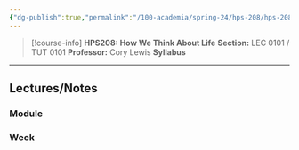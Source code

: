 ```yaml
---
{"dg-publish":true,"permalink":"/100-academia/spring-24/hps-208/hps-208/","tags":["university","cs","course-page"],"created":"2024-06-22T19:06:31.247-04:00","updated":"2024-09-03T17:02:16.558-04:00"}
---
```



> [!course-info] **HPS208: How We Think About Life**
> **Section:** LEC 0101 / TUT 0101
> **Professor:** Cory Lewis
> **Syllabus**

---

## Lectures/Notes

### Module



### Week


